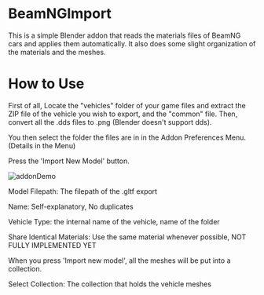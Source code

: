 
# BeamNGImport
This is a simple Blender addon that reads the materials files of BeamNG cars and applies them automatically. It also does some slight organization of the materials and the meshes.
# How to Use
First of all, Locate the "vehicles" folder of your game files and extract the ZIP file of the vehicle you wish to export, and the "common" file.
Then, convert all the .dds files to .png (Blender doesn't support dds).

You then select the folder the files are in in the Addon Preferences Menu. (Details in the Menu)

Press the 'Import New Model' button.

![addonDemo](https://user-images.githubusercontent.com/117572566/200167853-6d29c51d-87c2-4b20-85cb-e01124698e98.png)

Model Filepath: The filepath of the .gltf export

Name: Self-explanatory, No duplicates

Vehicle Type: the internal name of the vehicle, name of the folder

Share Identical Materials: Use the same material whenever possible, NOT FULLY IMPLEMENTED YET

When you press 'Import new model', all the meshes will be put into a collection.

Select Collection: The collection that holds the vehicle meshes
